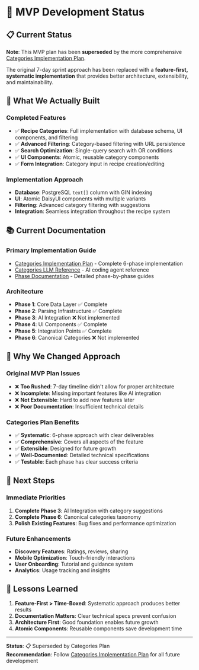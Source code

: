 # 🚀 MVP Development Status

## 📋 **Current Status**

**Note**: This MVP plan has been **superseded** by the more comprehensive [Categories Implementation Plan](../categories/).

The original 7-day sprint approach has been replaced with a **feature-first, systematic implementation** that provides better architecture, extensibility, and maintainability.

## 🎯 **What We Actually Built**

### **Completed Features**

- ✅ **Recipe Categories**: Full implementation with database schema, UI components, and filtering
- ✅ **Advanced Filtering**: Category-based filtering with URL persistence
- ✅ **Search Optimization**: Single-query search with OR conditions
- ✅ **UI Components**: Atomic, reusable category components
- ✅ **Form Integration**: Category input in recipe creation/editing

### **Implementation Approach**

- **Database**: PostgreSQL `text[]` column with GIN indexing
- **UI**: Atomic DaisyUI components with multiple variants
- **Filtering**: Advanced category filtering with suggestions
- **Integration**: Seamless integration throughout the recipe system

## 📚 **Current Documentation**

### **Primary Implementation Guide**

- [Categories Implementation Plan](../categories/) - Complete 6-phase implementation
- [Categories LLM Reference](../categories/llm.txt) - AI coding agent reference
- [Phase Documentation](../categories/phase-*.md) - Detailed phase-by-phase guides

### **Architecture**

- **Phase 1**: Core Data Layer ✅ Complete
- **Phase 2**: Parsing Infrastructure ✅ Complete
- **Phase 3**: AI Integration ❌ Not implemented
- **Phase 4**: UI Components ✅ Complete
- **Phase 5**: Integration Points ✅ Complete
- **Phase 6**: Canonical Categories ❌ Not implemented

## 🔄 **Why We Changed Approach**

### **Original MVP Plan Issues**

- ❌ **Too Rushed**: 7-day timeline didn't allow for proper architecture
- ❌ **Incomplete**: Missing important features like AI integration
- ❌ **Not Extensible**: Hard to add new features later
- ❌ **Poor Documentation**: Insufficient technical details

### **Categories Plan Benefits**

- ✅ **Systematic**: 6-phase approach with clear deliverables
- ✅ **Comprehensive**: Covers all aspects of the feature
- ✅ **Extensible**: Designed for future growth
- ✅ **Well-Documented**: Detailed technical specifications
- ✅ **Testable**: Each phase has clear success criteria

## 🚀 **Next Steps**

### **Immediate Priorities**

1. **Complete Phase 3**: AI Integration with category suggestions
2. **Complete Phase 6**: Canonical categories taxonomy
3. **Polish Existing Features**: Bug fixes and performance optimization

### **Future Enhancements**

- **Discovery Features**: Ratings, reviews, sharing
- **Mobile Optimization**: Touch-friendly interactions
- **User Onboarding**: Tutorial and guidance system
- **Analytics**: Usage tracking and insights

## 📝 **Lessons Learned**

1. **Feature-First > Time-Boxed**: Systematic approach produces better results
2. **Documentation Matters**: Clear technical specs prevent confusion
3. **Architecture First**: Good foundation enables future growth
4. **Atomic Components**: Reusable components save development time

---

**Status**: 📋 Superseded by Categories Plan  
**Recommendation**: Follow [Categories Implementation Plan](../categories/) for all future development
